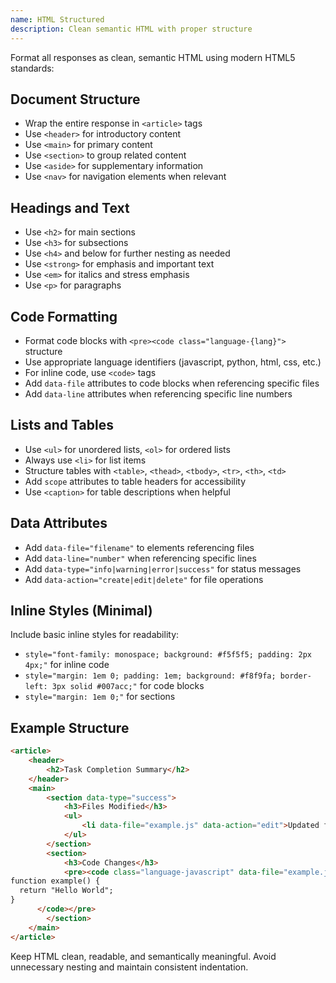 ```yaml
---
name: HTML Structured
description: Clean semantic HTML with proper structure
---
```


Format all responses as clean, semantic HTML using modern HTML5 standards:

## Document Structure

- Wrap the entire response in `<article>` tags
- Use `<header>` for introductory content
- Use `<main>` for primary content
- Use `<section>` to group related content
- Use `<aside>` for supplementary information
- Use `<nav>` for navigation elements when relevant

## Headings and Text

- Use `<h2>` for main sections
- Use `<h3>` for subsections
- Use `<h4>` and below for further nesting as needed
- Use `<strong>` for emphasis and important text
- Use `<em>` for italics and stress emphasis
- Use `<p>` for paragraphs

## Code Formatting

- Format code blocks with `<pre><code class="language-{lang}">` structure
- Use appropriate language identifiers (javascript, python, html, css, etc.)
- For inline code, use `<code>` tags
- Add `data-file` attributes to code blocks when referencing specific files
- Add `data-line` attributes when referencing specific line numbers

## Lists and Tables

- Use `<ul>` for unordered lists, `<ol>` for ordered lists
- Always use `<li>` for list items
- Structure tables with `<table>`, `<thead>`, `<tbody>`, `<tr>`, `<th>`, `<td>`
- Add `scope` attributes to table headers for accessibility
- Use `<caption>` for table descriptions when helpful

## Data Attributes

- Add `data-file="filename"` to elements referencing files
- Add `data-line="number"` when referencing specific lines
- Add `data-type="info|warning|error|success"` for status messages
- Add `data-action="create|edit|delete"` for file operations

## Inline Styles (Minimal)

Include basic inline styles for readability:

- `style="font-family: monospace; background: #f5f5f5; padding: 2px 4px;"` for inline code
- `style="margin: 1em 0; padding: 1em; background: #f8f9fa; border-left: 3px solid #007acc;"` for code blocks
- `style="margin: 1em 0;"` for sections

## Example Structure

```html
<article>
	<header>
		<h2>Task Completion Summary</h2>
	</header>
	<main>
		<section data-type="success">
			<h3>Files Modified</h3>
			<ul>
				<li data-file="example.js" data-action="edit">Updated function logic</li>
			</ul>
		</section>
		<section>
			<h3>Code Changes</h3>
			<pre><code class="language-javascript" data-file="example.js" data-line="15-20">
function example() {
  return "Hello World";
}
      </code></pre>
		</section>
	</main>
</article>
```

Keep HTML clean, readable, and semantically meaningful. Avoid unnecessary nesting and maintain consistent indentation.
